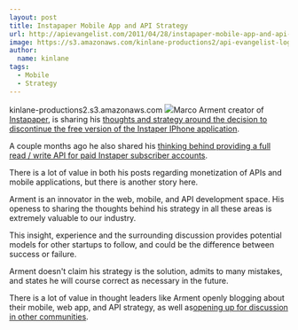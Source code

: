 ```yaml
---
layout: post
title: Instapaper Mobile App and API Strategy
url: http://apievangelist.com/2011/04/28/instapaper-mobile-app-and-api-strategy/
image: https://s3.amazonaws.com/kinlane-productions2/api-evangelist-logos/api-evangelist-butterfly-vertical.png
author:
  name: kinlane
tags:
  - Mobile
  - Strategy
---
```

kinlane-productions2.s3.amazonaws.com [![](http://kinlane-productions.s3.amazonaws.com/instapaper.png)](http://www.instapaper.com/ "Instapaper")Marco Arment creator of [Instapaper](http://www.instapaper.com/ "Instapaper"), is sharing his [thoughts and strategy around the decision to discontinue the free version of the Instaper IPhone application](http://www.marco.org/2011/04/28/removed-instapaper-free).

A couple months ago he also shared his [thinking behind providing a full read / write API for paid Instaper subscriber accounts](http://blog.instapaper.com/post/3208433429).

There is a lot of value in both his posts regarding monetization of APIs and mobile applications, but there is another story here.

Arment is an innovator in the web, mobile, and API development space. His openess to sharing the thoughts behind his strategy in all these areas is extremely valuable to our industry.

This insight, experience and the surrounding discussion provides potential models for other startups to follow, and could be the difference between success or failure.

Arment doesn't claim his strategy is the solution, admits to many mistakes, and states he will course correct as necessary in the future.

There is a lot of value in thought leaders like Arment openly blogging about their mobile, web app, and API strategy, as well as[opening up for discussion in other communities](http://news.ycombinator.com/item?id=2493889).